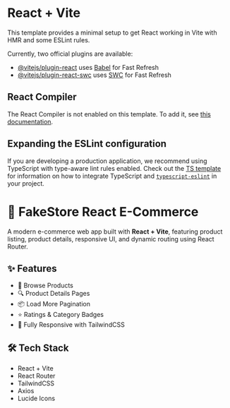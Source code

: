 # React + Vite

This template provides a minimal setup to get React working in Vite with HMR and some ESLint rules.

Currently, two official plugins are available:

- [@vitejs/plugin-react](https://github.com/vitejs/vite-plugin-react/blob/main/packages/plugin-react) uses [Babel](https://babeljs.io/) for Fast Refresh
- [@vitejs/plugin-react-swc](https://github.com/vitejs/vite-plugin-react/blob/main/packages/plugin-react-swc) uses [SWC](https://swc.rs/) for Fast Refresh

## React Compiler

The React Compiler is not enabled on this template. To add it, see [this documentation](https://react.dev/learn/react-compiler/installation).

## Expanding the ESLint configuration

If you are developing a production application, we recommend using TypeScript with type-aware lint rules enabled. Check out the [TS template](https://github.com/vitejs/vite/tree/main/packages/create-vite/template-react-ts) for information on how to integrate TypeScript and [`typescript-eslint`](https://typescript-eslint.io) in your project.


# 🚀 FakeStore React E-Commerce

A modern e-commerce web app built with **React + Vite**, featuring product listing, product details, responsive UI, and dynamic routing using React Router.

## ✨ Features
- 🛒 Browse Products
- 🔍 Product Details Pages
- 📦 Load More Pagination
- ⭐ Ratings & Category Badges
- 📱 Fully Responsive with TailwindCSS

## 🛠️ Tech Stack
- React + Vite
- React Router
- TailwindCSS
- Axios
- Lucide Icons
